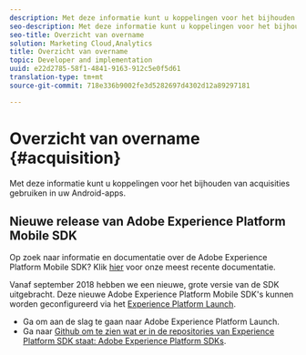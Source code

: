 ```yaml
---
description: Met deze informatie kunt u koppelingen voor het bijhouden van aankopen gebruiken in uw iOS-toepassingen.
seo-description: Met deze informatie kunt u koppelingen voor het bijhouden van aankopen gebruiken in uw iOS-toepassingen.
seo-title: Overzicht van overname
solution: Marketing Cloud,Analytics
title: Overzicht van overname
topic: Developer and implementation
uuid: e22d2785-58f1-4841-9163-912c5e0f5d61
translation-type: tm+mt
source-git-commit: 718e336b9002fe3d5282697d4302d12a89297181

---
```



# Overzicht van overname {#acquisition}

Met deze informatie kunt u koppelingen voor het bijhouden van acquisities gebruiken in uw Android-apps.

## Nieuwe release van Adobe Experience Platform Mobile SDK

Op zoek naar informatie en documentatie over de Adobe Experience Platform Mobile SDK? Klik [hier](https://aep-sdks.gitbook.io/docs/) voor onze meest recente documentatie.

Vanaf september 2018 hebben we een nieuwe, grote versie van de SDK uitgebracht. Deze nieuwe Adobe Experience Platform Mobile SDK&#39;s kunnen worden geconfigureerd via het [Experience Platform Launch](https://www.adobe.com/experience-platform/launch.html).

* Ga om aan de slag te gaan naar Adobe Experience Platform Launch.
* Ga naar [Github om te zien wat er in de repositories van Experience Platform SDK staat: Adobe Experience Platform SDKs](https://github.com/Adobe-Marketing-Cloud/acp-sdks).
